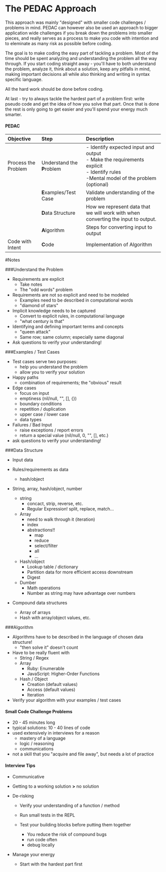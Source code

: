 # The PEDAC Approach

This approach was mainly "designed" with smaller code challenges / problems in mind. PEDAC can however also be used an approach to bigger application wide challenges if you break down the problems into smaller pieces, and really serves as a process to make you code with intention and to eleminate as many risk as possible before coding.

The goal is to make coding the easy part of tackling a problem. Most of the time should be spent analyzing and understanding the problem all the way through. If you start coding straight away - you'll have to both understand the problem, analyze it, think about a solution, keep any pitfalls in mind, making important decisions all while also thinking and writing in syntax specific language.

All the hard work should be done before coding.

At last - try to always tackle the hardest part of a problem first: write pseudo code and get the idea of how you solve that part. Once that is done the rest is only going to get easier and you'll spend your energy much smarter.

#### PEDAC

| Objective           | Step                       | Description                                                  |
| :------------------ | :------------------------- | :----------------------------------------------------------- |
| Process the Problem | Understand the **P**roblem | - Identify expected input and output<br />- Make the requirements explicit<br />- Identify rules<br />-Mental model of the problem (optional) |
|                     | **E**xamples/Test Case     | Validate understanding of the problem                        |
|                     | **D**ata Structure         | How we represent data that we will work with when converting the input to output. |
|                     | **A**lgorithm              | Steps for converting input to output                         |
| Code with Intent    | **C**ode                   | Implementation of Algorithm                                  |



#Notes

###Understand the Problem

  - Requirements are explicit
    - Take notes
    - The "odd words" problem
  - Requirements are not so explicit and need to be modeled
    - Examples need to be described in computational words
    - "diamond of stars"
  - Implicit knowledge needs to be captured
    - Convert to explicit rules, in computational language
    - "what century is that"
  - Identifying and defining important terms and concepts
    - "queen attack"
    - Same row; same column; especially same diagonal
  - Ask questions to verify your understanding!



###Examples / Test Cases

  - Test cases serve two purposes:
    - help you understand the problem
    - allow you to verify your solution
  - Happy paths
    - combination of requirements; the "obvious" result
  - Edge cases
    - focus on input
    - emptiness (nil/null, "", [], {})
    - boundary conditions
    - repetition / duplication
    - upper case / lower case
    - data types
  - Failures / Bad Input
    - raise exceptions / report errors
    - return a special value (nil/null, 0, "", [], etc.)
  - ask questions to verify your understanding!



###Data Structure

  - Input data
  - Rules/requirements as data
    - hash/object

  - String, array, hash/object, number
    - string
      - concact, strip, reverse, etc.
      - Regular Expression! split, replace, match...
    - Array
      - need to walk through it (iteration)
      - index
      - abstractions!!
        - map
        - reduce
        - select/filter
        - all
        - ...
    - Hash/object
      - Lookup table / dictionary
      - Partition data for more efficient access downstream
      - Digest
    - Dumber
      - Math operations
      - Number as string may have advantage over numbers
  - Compound data structures
    - Array of arrays
    - Hash with array/object values, etc.

    

###Algorithm

  - Algorithms have to be described in the language of chosen data structure!
    - "then solve it" doesn't count
  - Have to be really fluent with
    - String / Regex
    - Array
      - Ruby: Enumerable
      - JavaScript: Higher-Order Functions
    - Hash / Object
      - Creation (default values)
      - Access (default values)
      - Iteration
  - Verify your algorithm with your examples / test cases



#### Small Code Challenge Problems

- 20 - 45 minutes long
- typical solutions: 10 - 40 lines of code
- used extensively in interviews for a reason
  - mastery of a language
  - logic / reasoning
  - communications
- not a skill that you "acquire and file away", but needs a lot of practice

#### Interview Tips

- Communicative

- Getting to a working solution **>** no solution

- De-risking

  - Verify your understanding of a function / method
  - Run small tests in the REPL

  - Test your building blocks before putting them together
    - You reduce the risk of compound bugs
    - run code often
    - debug locally

- Manage your energy

  - Start with the hardest part first